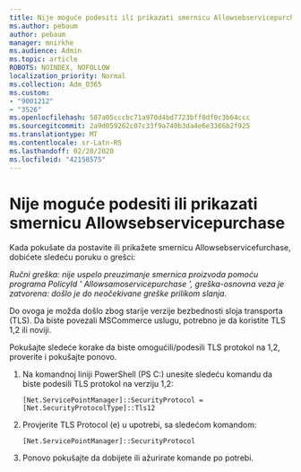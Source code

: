 ```yaml
---
title: Nije moguće podesiti ili prikazati smernicu Allowsebservicepurchase
ms.author: pebaum
author: pebaum
manager: mnirkhe
ms.audience: Admin
ms.topic: article
ROBOTS: NOINDEX, NOFOLLOW
localization_priority: Normal
ms.collection: Adm_O365
ms.custom:
- "9001212"
- "3526"
ms.openlocfilehash: 587a05cccbc71a970d4bd7723bff0df0c3b64ccc
ms.sourcegitcommit: 2a9d059262c07c33f9a740b3da4e6e3366b2f925
ms.translationtype: MT
ms.contentlocale: sr-Latn-RS
ms.lasthandoff: 02/20/2020
ms.locfileid: "42158575"
---
```

# <a name="unable-to-set-or-view-the-allowselfservicepurchase-policy"></a>Nije moguće podesiti ili prikazati smernicu Allowsebservicepurchase

Kada pokušate da postavite ili prikažete smernicu Allowsebservicefurchase, dobićete sledeću poruku o grešci:

*Ručni greška: nije uspelo preuzimanje smernica proizvoda pomoću programa PolicyId ' Allowsamoservicepurchase ', greška-osnovna veza je zatvorena: došlo je do neočekivane greške prilikom slanja.*

Do ovoga je možda došlo zbog starije verzije bezbednosti sloja transporta (TLS). Da biste povezali MSCommerce uslugu, potrebno je da koristite TLS 1,2 ili noviji.  

Pokušajte sledeće korake da biste omogućili/podesili TLS protokol na 1,2, proverite i pokušajte ponovo.
 1. Na komandnoj liniji PowerShell (PS C:\) unesite sledeću komandu da biste podesili TLS protokol na verziju 1,2:

    `[Net.ServicePointManager]::SecurityProtocol = [Net.SecurityProtocolType]::Tls12`

2. Provjerite TLS Protocol (e) u upotrebi, sa sledećom komandom:

    `[Net.ServicePointManager]::SecurityProtocol` 

3. Ponovo pokušajte da dobijete ili ažurirate komande po potrebi.


